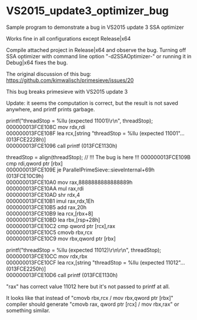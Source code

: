 # VS2015_update3_optimizer_bug
Sample program to demonstrate a bug in VS2015 update 3 SSA optimizer

Works fine in all configurations except Release|x64

Compile attached project in Release|x64 and observe the bug. Turning off SSA optimizer with command line option "-d2SSAOptimizer-" or running it in Debug|x64 fixes the bug.

The original discussion of this bug: https://github.com/kimwalisch/primesieve/issues/20

This bug breaks primesieve with VS2015 update 3

Update: it seems the computation is correct, but the result is not saved anywhere, and printf prints garbage.

printf("threadStop = %llu (expected 11001)\r\n", threadStop);
000000013FCE108C  mov         rdx,rdi  
000000013FCE108F  lea         rcx,[string "threadStop = %llu (expected 11001"... (013FCE2228h)]  
000000013FCE1096  call        printf (013FCE1130h)  

threadStop = align(threadStop); // !!! The bug is here !!!
000000013FCE109B  cmp         rdi,qword ptr [rbx]  
000000013FCE109E  je          ParallelPrimeSieve::sieveInternal+69h (013FCE10C9h)  
000000013FCE10A0  mov         rax,8888888888888889h  
000000013FCE10AA  mul         rax,rdi  
000000013FCE10AD  shr         rdx,4  
000000013FCE10B1  imul        rax,rdx,1Eh  
000000013FCE10B5  add         rax,20h  
000000013FCE10B9  lea         rcx,[rbx+8]  
000000013FCE10BD  lea         rbx,[rsp+28h]  
000000013FCE10C2  cmp         qword ptr [rcx],rax  
000000013FCE10C5  cmovb       rbx,rcx  
000000013FCE10C9  mov         rbx,qword ptr [rbx]  

printf("threadStop = %llu (expected 11012)\r\n\r\n", threadStop);
000000013FCE10CC  mov         rdx,rbx  
000000013FCE10CF  lea         rcx,[string "threadStop = %llu (expected 11012"... (013FCE2250h)]  
000000013FCE10D6  call        printf (013FCE1130h)  

"rax" has correct value 11012 here but it's not passed to printf at all.

It looks like that instead of "cmovb rbx,rcx / mov rbx,qword ptr [rbx]" compiler should generate "cmovb rax, qword ptr [rcx] / mov rbx,rax" or something similar.
